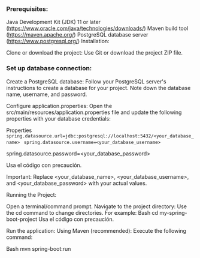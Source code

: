 
### Prerequisites:

Java Development Kit (JDK) 11 or later (https://www.oracle.com/java/technologies/downloads/)
Maven build tool (https://maven.apache.org/)
PostgreSQL database server (https://www.postgresql.org/)
Installation:

Clone or download the project:
Use Git or download the project ZIP file.

### Set up database connection:

Create a PostgreSQL database:
Follow your PostgreSQL server's instructions to create a database for your project. Note down the database name, username, and password.

Configure application.properties:
Open the src/main/resources/application.properties file and update the following properties with your database credentials:

Properties
```spring.datasource.url=jdbc:postgresql://localhost:5432/<your_database_name> ```
```spring.datasource.username=<your_database_username>  ```

spring.datasource.password=<your_database_password> 

Usa el código con precaución.

Important: Replace <your_database_name>, <your_database_username>, and <your_database_password> with your actual values.

Running the Project:

Open a terminal/command prompt.
Navigate to the project directory: Use the cd command to change directories. For example:
Bash
cd my-spring-boot-project
Usa el código con precaución.

Run the application:
Using Maven (recommended):
Execute the following command:

Bash
mvn spring-boot:run
